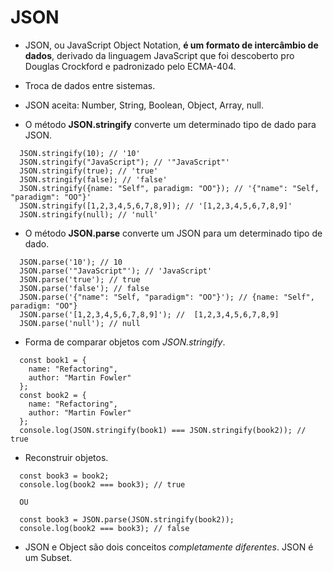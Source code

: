 # JSON

- JSON, ou JavaScript Object Notation, **é um formato de intercâmbio de dados**, derivado da linguagem JavaScript que foi descoberto pro Douglas Crockford e padronizado pelo ECMA-404. 
- Troca de dados entre sistemas.

- JSON aceita: Number, String, Boolean, Object, Array, null.

- O método **JSON.stringify** converte um determinado tipo de dado para JSON.

```
  JSON.stringify(10); // '10'
  JSON.stringify("JavaScript"); // '"JavaScript"'
  JSON.stringify(true); // 'true'
  JSON.stringify(false); // 'false'
  JSON.stringify({name: "Self", paradigm: "OO"}); // '{"name": "Self, "paradigm": "OO"}'
  JSON.stringify([1,2,3,4,5,6,7,8,9]); // '[1,2,3,4,5,6,7,8,9]'
  JSON.stringify(null); // 'null'
```

- O método **JSON.parse** converte um JSON para um determinado tipo de dado. 
```
  JSON.parse('10'); // 10 
  JSON.parse('"JavaScript"'); // 'JavaScript'
  JSON.parse('true'); // true
  JSON.parse('false'); // false 
  JSON.parse('{"name": "Self, "paradigm": "OO"}'); // {name: "Self", paradigm: "OO"}
  JSON.parse('[1,2,3,4,5,6,7,8,9]'); //  [1,2,3,4,5,6,7,8,9]
  JSON.parse('null'); // null 
```


- Forma de comparar objetos com *JSON.stringify*. 

```
  const book1 = {
    name: "Refactoring",
    author: "Martin Fowler"
  };
  const book2 = {
    name: "Refactoring",
    author: "Martin Fowler"
  };
  console.log(JSON.stringify(book1) === JSON.stringify(book2)); // true
```

- Reconstruir objetos.

```
  const book3 = book2;
  console.log(book2 === book3); // true

  OU 

  const book3 = JSON.parse(JSON.stringify(book2));
  console.log(book2 === book3); // false
```

- JSON e Object são dois conceitos *completamente diferentes*. JSON é um Subset.